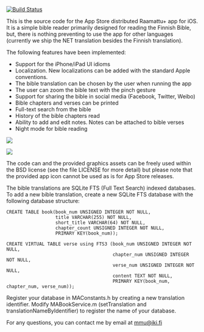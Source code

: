 [![Build Status](https://api.travis-ci.org/mobilebible//bible-ios.png?branch=master)](https://travis-ci.org/mobilebible/bible-ios)

This is the source code for the App Store distributed Raamattu+ app for iOS. It is
a simple bible reader primarily designed for reading the Finnish Bible, but,
there is nothing preventing to use the app for other languages (currently
we ship the NET translation besides the Finnish translation).

The following features have been implemented:
* Support for the iPhone/iPad UI idioms
* Localization. New localizations can be added with the standard Apple conventions.
* The bible translation can be chosen by the user when running the app
* The user can zoom the bible text with the pinch gesture
* Support for sharing the bible in social media (Facebook, Twitter, Weibo)
* Bible chapters and verses can be printed
* Full-text search from the bible
* History of the bible chapters read
* Ability to add and edit notes. Notes can be attached to bible verses
* Night mode for bible reading

![](https://raw.github.com/mobilebible/bible-ios/master/Extra/raamattu-ipad.png)

![](https://raw.github.com/mobilebible/bible-ios/master/Extra/raamattu-iphone.png)

The code can and the provided graphics assets can be freely used within
the BSD license (see the file LICENSE for more detail) but please note
that the provided app icon cannot be used as is for App Store releases.

The bible translations are SQLite FTS (Full Text Search) indexed databases.
To add a new bible translation, create a new SQLite FTS database with the
following database structure:

    CREATE TABLE book(book_num UNSIGNED INTEGER NOT NULL,
                      title VARCHAR(255) NOT NULL,
                      short_title VARCHAR(64) NOT NULL,
                      chapter_count UNSIGNED INTEGER NOT NULL,
                      PRIMARY KEY(book_num));

    CREATE VIRTUAL TABLE verse using FTS3 (book_num UNSIGNED INTEGER NOT NULL,
                                           chapter_num UNSIGNED INTEGER NOT NULL,
                                           verse_num UNSIGNED INTEGER NOT NULL,
                                           content TEXT NOT NULL,
                                           PRIMARY KEY(book_num, chapter_num, verse_num));

Register your database in MAConstants.h by creating a new translation identifier.
Modify MABookService.m (setTranslation and translationNameByIdentifier) to
register the name of your database.

For any questions, you can contact me by email at <mmu@iki.fi>
